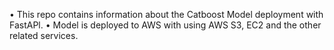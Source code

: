 • This repo contains information about the Catboost Model deployment with FastAPl.
• Model is deployed to AWS with using AWS S3, EC2 and the other related services.
